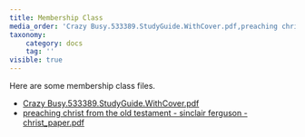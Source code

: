 ```yaml
---
title: Membership Class
media_order: 'Crazy Busy.533389.StudyGuide.WithCover.pdf,preaching christ from the old testament - sinclair ferguson - christ_paper.pdf'
taxonomy:
    category: docs
    tag: ''
visible: true
---
```


Here are some membership class files.


- [Crazy Busy.533389.StudyGuide.WithCover.pdf](Crazy%20Busy.533389.StudyGuide.WithCover.pdf)
- [preaching christ from the old testament - sinclair ferguson - christ_paper.pdf](preaching%20christ%20from%20the%20old%20testament%20-%20sinclair%20ferguson%20-%20christ_paper.pdf)